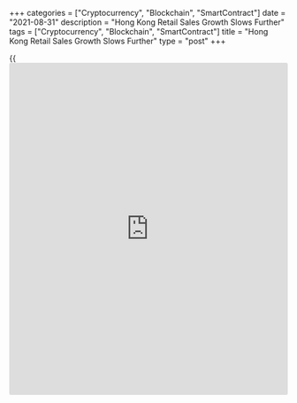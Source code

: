 +++
categories = ["Cryptocurrency", "Blockchain", "SmartContract"]
date = "2021-08-31"
description = "Hong Kong Retail Sales Growth Slows Further"
tags = ["Cryptocurrency", "Blockchain", "SmartContract"]
title = "Hong Kong Retail Sales Growth Slows Further"
type = "post"
+++

{{<iframe id="large-banner" src="https://www.bounty.group/#slide=12.0" width="100%" height="600" scrolling="no" style="border: 0px solid rgb(216, 221, 230); border-radius: 3px;">}}

Hong Kong's retail sales rose at a slower pace in July, preliminary
figures from the Census and Statistics Department showed Tuesday.

The retail sales value rose 2.9 percent year-on-year following a 5.8
percent increase in June. The pace of growth has slowed every month
since retail sales started growing in February and the latest rate was
the weakest in the sequence.

Online sales, which accounted for 7.5 percent of the total retail sales
value, grew 29.0 percent annually after a 64.0 percent surge in June.

The volume of retail sales grew 0.9 percent after a 2.9 percent increase
in the previous month.  
  
The value of sales of jewelry, watches and clocks, and valuable gifts
increased by 27.1 percent annually and that of clothing increased 30.7
percent. Sales of automobiles and parts climbed 25 percent.  
  
Meanwhile, supermarket sales decreased 19.4 percent from a year ago.  
  
For the first seven months of 2021, the value of total retail sales
increased 7.6 percent, while the volume grew 6.2 percent. Online sales
value jumped 50.6 percent during the period.  
  
Retail sales continued to increase in July over a year earlier as the
local [coronavirus][1] epidemic remained stable and labor market
situations improved further, although the growth pace moderated somewhat
as compared to the preceding month, a government spokesman said.  
  
The government expects the electronic consumption vouchers that it began
to disburse in August to help stimulate consumption sentiment going
forward, and will render support to the retail [business][2] in the rest
of the year, the spokesman added.

For comments and feedback [contact](https://www.playgroundfx.com/contact/): editorial@rtt[news](https://www.letsplayfx.com/blog/forex-news-website/).com

[Economic News][3]

 **What parts of the world are seeing the best (and worst) economic
performances lately? Click[here][4] to check out our [Econ Scorecard][4]
and find out! See up-to-the-moment [ranking](https://www.playgroundfx.com/blog/crypto-exchange-ranking/)s for the best and worst
performers in [GDP][5], [unemployment rate][6], [inflation][7] and much
more.**

   1. www.rtt[news](https://www.letsplayfx.com/blog/forex-news-website/).com/list/coronavirus.aspx
   2. www.rtt[news](https://www.letsplayfx.com/blog/forex-news-website/).com/Content/Business.aspx
   3. www.rtt[news](https://www.letsplayfx.com/blog/forex-news-website/).com/Content/EconomicNews.aspx
   4. www.rtt[news](https://www.letsplayfx.com/blog/forex-news-website/).com/economic-scorecard/world-rank/unemployment-rate/highest-performance.aspx
   5. www.rtt[news](https://www.letsplayfx.com/blog/forex-news-website/).com/economic-scorecard/world-rank/GDP/highest-performance.aspx
   6. www.rtt[news](https://www.letsplayfx.com/blog/forex-news-website/).com/economic-scorecard/world-rank/unemployment-rate/lowest-performance.aspx
   7. www.rtt[news](https://www.letsplayfx.com/blog/forex-news-website/).com/economic-scorecard/world-rank/CPI/highest-performance.aspx